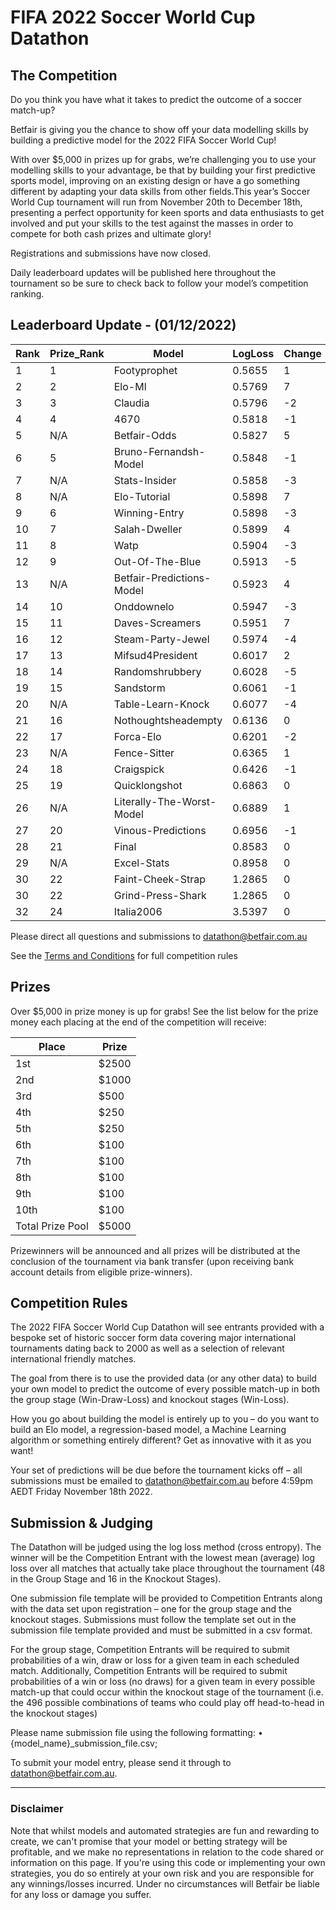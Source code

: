 # FIFA 2022 Soccer World Cup Datathon

## The Competition

Do you think you have what it takes to predict the outcome of a soccer match-up?

Betfair is giving you the chance to show off your data modelling skills by building a predictive model for the 2022 FIFA Soccer World Cup!

With over $5,000 in prizes up for grabs, we’re challenging you to use your modelling skills to your advantage, be that by building your first predictive sports model, improving on an existing design or have a go something different by adapting your data skills from other fields.This year’s Soccer World Cup tournament will run from November 20th to December 18th, presenting a perfect opportunity for keen sports and data enthusiasts to get involved and put your skills to the test against the masses in order to compete for both cash prizes and ultimate glory!

Registrations and submissions have now closed. 

Daily leaderboard updates will be published here throughout the tournament so be sure to check back to follow your model’s competition ranking.

## Leaderboard Update - (01/12/2022)

| Rank | Prize_Rank | Model | LogLoss | Change
---|---|---|---|---
1 | 1 | Footyprophet | 0.5655 | 1
2 | 2 | Elo-Ml | 0.5769 | 7
3 | 3 | Claudia | 0.5796 | -2
4 | 4 | 4670 | 0.5818 | -1
5 | N/A | Betfair-Odds | 0.5827 | 5
6 | 5 | Bruno-Fernandsh-Model | 0.5848 | -1
7 | N/A | Stats-Insider | 0.5858 | -3
8 | N/A | Elo-Tutorial | 0.5898 | 7
9 | 6 | Winning-Entry | 0.5898 | -3
10 | 7 | Salah-Dweller | 0.5899 | 4
11 | 8 | Watp | 0.5904 | -3
12 | 9 | Out-Of-The-Blue | 0.5913 | -5
13 | N/A | Betfair-Predictions-Model | 0.5923 | 4
14 | 10 | Onddownelo | 0.5947 | -3
15 | 11 | Daves-Screamers | 0.5951 | 7
16 | 12 | Steam-Party-Jewel | 0.5974 | -4
17 | 13 | Mifsud4President | 0.6017 | 2
18 | 14 | Randomshrubbery | 0.6028 | -5
19 | 15 | Sandstorm | 0.6061 | -1
20 | N/A | Table-Learn-Knock | 0.6077 | -4
21 | 16 | Nothoughtsheadempty | 0.6136 | 0
22 | 17 | Forca-Elo | 0.6201 | -2
23 | N/A | Fence-Sitter | 0.6365 | 1
24 | 18 | Craigspick | 0.6426 | -1
25 | 19 | Quicklongshot | 0.6863 | 0
26 | N/A | Literally-The-Worst-Model | 0.6889 | 1
27 | 20 | Vinous-Predictions | 0.6956 | -1
28 | 21 | Final | 0.8583 | 0
29 | N/A | Excel-Stats | 0.8958 | 0
30 | 22 | Faint-Cheek-Strap | 1.2865 | 0
30 | 22 | Grind-Press-Shark | 1.2865 | 0
32 | 24 | Italia2006 | 3.5397 | 0






Please direct all questions and submissions to [datathon@betfair.com.au](mailto:datathon@betfair.com.au)

See the [Terms and Conditions](/modelling/assets/Betfair_TCs_2022_Datathon.pdf) for full competition rules


## Prizes

Over $5,000 in prize money is up for grabs!
See the list below for the prize money each placing at the end of the competition will receive:

| Place | Prize
---|---
1st | $2500
2nd | $1000
3rd | $500
4th | $250
5th | $250
6th | $100
7th | $100
8th | $100
9th | $100
10th | $100
Total Prize Pool | $5000

Prizewinners will be announced and all prizes will be distributed at the conclusion of the tournament via bank transfer (upon receiving bank account details from eligible prize-winners).

## Competition Rules

The 2022 FIFA Soccer World Cup Datathon will see entrants provided with a bespoke set of historic soccer form data covering major international tournaments dating back to 2000 as well as a selection of relevant international friendly matches.

The goal from there is to use the provided data (or any other data) to build your own model to predict the outcome of every possible match-up in both the group stage (Win-Draw-Loss) and knockout stages (Win-Loss).

How you go about building the model is entirely up to you – do you want to build an Elo model, a regression-based model, a Machine Learning algorithm or something entirely different? Get as innovative with it as you want!

Your set of predictions will be due before the tournament kicks off – all submissions must be emailed to [datathon@betfair.com.au](mailto:datathon@betfair.com.au) before 4:59pm AEDT Friday November 18th 2022.

## Submission & Judging

The Datathon will be judged using the log loss method (cross entropy). The winner will be the Competition Entrant with the lowest mean (average) log loss over all matches that actually take place throughout the tournament (48 in the Group Stage and 16 in the Knockout Stages).

One submission file template will be provided to Competition Entrants along with the data set upon registration – one for the group stage and the knockout stages. Submissions must follow the template set out in the submission file template provided and must be submitted in a csv format.

For the group stage, Competition Entrants will be required to submit probabilities of a win, draw or loss for a given team in each scheduled match.
Additionally, Competition Entrants will be required to submit probabilities of a win or loss (no draws) for a given team in every possible match-up that could occur within the knockout stage of the tournament (i.e. the 496 possible combinations of teams who could play off head-to-head in the knockout stages)

Please name submission file using the following formatting:
•	{model_name}_submission_file.csv; 

To submit your model entry, please send it through to [datathon@betfair.com.au](mailto:datathon@betfair.com.au).

--- 
### Disclaimer

Note that whilst models and automated strategies are fun and rewarding to create, we can't promise that your model or betting strategy will be profitable, and we make no representations in relation to the code shared or information on this page. If you're using this code or implementing your own strategies, you do so entirely at your own risk and you are responsible for any winnings/losses incurred. Under no circumstances will Betfair be liable for any loss or damage you suffer.
